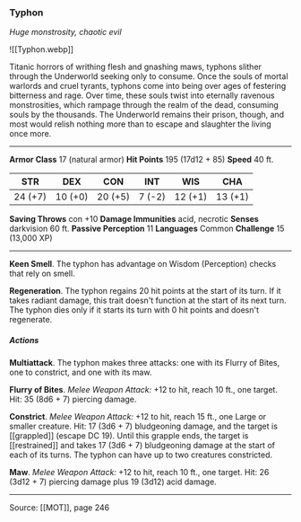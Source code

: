 ### Typhon
_Huge monstrosity, chaotic evil_

![[Typhon.webp]]

Titanic horrors of writhing flesh and gnashing maws, typhons slither through the Underworld seeking only to consume. Once the souls of mortal warlords and cruel tyrants, typhons come into being over ages of festering bitterness and rage. Over time, these souls twist into eternally ravenous monstrosities, which rampage through the realm of the dead, consuming souls by the thousands. The Underworld remains their prison, though, and most would relish nothing more than to escape and slaughter the living once more.




---

**Armor Class** 17 (natural armor)
**Hit Points** 195 (17d12 + 85)
**Speed** 40 ft.

| STR     | DEX     | CON     | INT     | WIS     | CHA     |
|---------|---------|---------|---------|---------|---------|
| 24 (+7) | 10 (+0) | 20 (+5) | 7 (-2) | 12 (+1) | 13 (+1) |

**Saving Throws** con +10
**Damage Immunities** acid, necrotic
**Senses** darkvision 60 ft.
**Passive Perception** 11
**Languages** Common
**Challenge** 15 (13,000 XP)

---

**Keen Smell**. The typhon has advantage on Wisdom (Perception) checks that rely on smell.

**Regeneration**. The typhon regains 20 hit points at the start of its turn. If it takes radiant damage, this trait doesn't function at the start of its next turn. The typhon dies only if it starts its turn with 0 hit points and doesn't regenerate.

##### Actions
**Multiattack**. The typhon makes three attacks: one with its Flurry of Bites, one to constrict, and one with its maw.

**Flurry of Bites**. _Melee Weapon Attack:_ +12 to hit, reach 10 ft., one target. Hit: 35 (8d6 + 7) piercing damage.

**Constrict**. _Melee Weapon Attack:_ +12 to hit, reach 15 ft., one Large or smaller creature. Hit: 17 (3d6 + 7) bludgeoning damage, and the target is [[grappled]] (escape DC 19). Until this grapple ends, the target is [[restrained]] and takes 17 (3d6 + 7) bludgeoning damage at the start of each of its turns. The typhon can have up to two creatures constricted.

**Maw**. _Melee Weapon Attack:_ +12 to hit, reach 10 ft., one target. Hit: 26 (3d12 + 7) piercing damage plus 19 (3d12) acid damage.


---

Source: [[MOT]], page 246